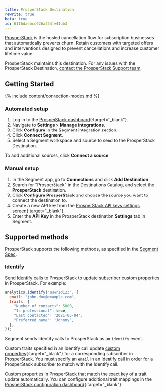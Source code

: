 ```yaml
---
title: ProsperStack Destination
rewrite: true
beta: true
id: 6116daebcc926a434fe41bb3
---
```

[ProsperStack](https://prosperstack.com/?utm_source=segmentio&utm_medium=docs&utm_campaign=partners) is the hosted cancellation flow for subscription businesses that automatically prevents churn. Retain customers with targeted offers and interventions designed to prevent cancellations and increase customer lifetime value.

ProsperStack maintains this destination. For any issues with the ProsperStack Destination, [contact the ProsperStack Support team](mailto:support@prosperstack.com).

## Getting Started

{% include content/connection-modes.md %}

### Automated setup

1. Log in to the [ProsperStack dashboard](https://app.prosperstack.com){:target="\_blank"}.
2. Navigate to **Settings** > **Manage integrations**.
3. Click **Configure** in the Segment integration section.
4. Click **Connect Segment**.
5. Select a Segment workspace and source to send to the ProsperStack Destination.

To add additional sources, click **Connect a source**.

### Manual setup

1. In the Segment app, go to **Connections** and click **Add Destination**.
2. Search for "ProsperStack" in the Destinations Catalog, and select the **ProsperStack** destination.
3. Click **Configure ProsperStack** and choose the source you want to connect the destination to.
4. Create a new API key from the [ProsperStack API keys settings screen](https://app.prosperstack.com/settings/api-keys){:target="\_blank"}.
5. Enter the **API Key** in the ProsperStack destination **Settings** tab in Segment.

## Supported methods

ProsperStack supports the following methods, as specified in the [Segment Spec](/docs/connections/spec).

### Identify

Send [Identify](/docs/connections/spec/identify) calls to ProsperStack to update subscriber custom properties in ProsperStack. For example:

```js
analytics.identify("userId123", {
  email: "john.doe@example.com",
  traits: {
    "Number of contacts": 5800,
    "Is professional": true,
    "Last contacted": "2021-05-04",
    "Preferred name": "Johnny",
  },
});
```

Segment sends Identify calls to ProsperStack as an `identify` event.

Custom traits specified in an Identify call update [custom properties](https://prosperstack.com/docs/custom-properties/){:target="\_blank"} for a corresponding subscriber in ProsperStack. You must specify an `email` in an Identify call in order for a ProsperStack subscriber to match with the Identify call.

Custom properties in ProsperStack that match the exact key of a trait update automatically. You can configure additional trait mappings in the [ProsperStack configuration dashboard](https://app.prosperstack.com/settings/integrations/segment){:target="\_blank"}.
